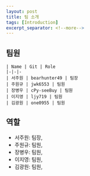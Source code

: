 ```yaml
---
layout: post
title: 팀 소개
tags: [Introduction]
excerpt_separator: <!--more-->
---
```



## 팀원

    | Name | Git | Role
    |-|-|-
    | 서주원 | bearhunter49 | 팀장
    | 주원규 | jwk6553 | 팀원
    | 장병우 | cPy-seeBuy | 팀원
    | 이지영 | ljy719 | 팀원
    | 김광원 | one0955 | 팀원


## 역할

- 서주원: 팀장,
- 주원규: 팀원,
- 장병우: 팀원, 
- 이지영: 팀원, 
- 김광원: 팀원,

